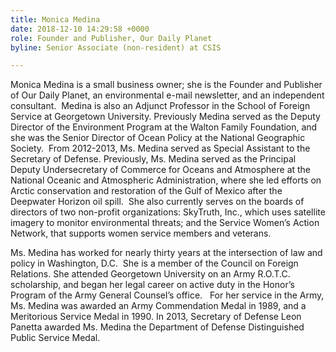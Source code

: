 ```yaml
---
title: Monica Medina
date: 2018-12-10 14:29:58 +0000
role: Founder and Publisher, Our Daily Planet
byline: Senior Associate (non-resident) at CSIS

---
```

Monica Medina is a small business owner; she is the Founder and Publisher of Our Daily Planet, an environmental e-mail newsletter, and an independent consultant.  Medina is also an Adjunct Professor in the School of Foreign Service at Georgetown University. Previously Medina served as the Deputy Director of the Environment Program at the Walton Family Foundation, and she was the Senior Director of Ocean Policy at the National Geographic Society.  From 2012-2013, Ms. Medina served as Special Assistant to the Secretary of Defense. Previously, Ms. Medina served as the Principal Deputy Undersecretary of Commerce for Oceans and Atmosphere at the National Oceanic and Atmospheric Administration, where she led efforts on Arctic conservation and restoration of the Gulf of Mexico after the Deepwater Horizon oil spill.  She also currently serves on the boards of directors of two non-profit organizations: SkyTruth, Inc., which uses satellite imagery to monitor environmental threats; and the Service Women’s Action Network, that supports women service members and veterans.  

Ms. Medina has worked for nearly thirty years at the intersection of law and policy in Washington, D.C.  She is a member of the Council on Foreign Relations. She attended Georgetown University on an Army R.O.T.C. scholarship, and began her legal career on active duty in the Honor’s Program of the Army General Counsel’s office.   For her service in the Army, Ms. Medina was awarded an Army Commendation Medal in 1989, and a Meritorious Service Medal in 1990.  In 2013, Secretary of Defense Leon Panetta awarded Ms. Medina the Department of Defense Distinguished Public Service Medal.  